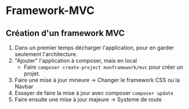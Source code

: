 # Framework-MVC
## Création d'un framework MVC 
1. Dans un premier temps décharger l'application, pour en garder seulement l'architecture.
2. "Ajouter" l'application à composer, mais en local
    - Faire `composer create-project monframework/mvc` pour créer un projet.
3. Faire une mise à jour mineure -> Changer le framework CSS ou la Navbar
5. Essayer de faire la mise à jour avec composer `composer update`
6. Faire ensuite une mise à jour majeure -> Systeme de route
